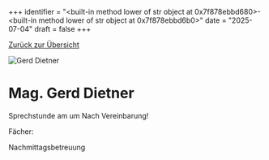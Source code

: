 
+++
identifier = "<built-in method lower of str object at 0x7f878ebbd680>-<built-in method lower of str object at 0x7f878ebbd6b0>"
date = "2025-07-04"
draft = false
+++

 [Zurück zur Übersicht](/schule/lehrpersonal/)

<div class="row">
<div class="column">
<img src="/images/personal/Dietner.jpg" alt="Gerd Dietner"> 
</div>
<div class="column">

# Mag. Gerd Dietner 

Sprechstunde am  um Nach Vereinbarung!

Fächer: 













Nachmittagsbetreuung

</div>
</div> 

